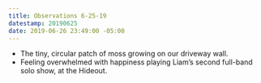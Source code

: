 ```yaml
---
title: Observations 6-25-19
datestamp: 20190625
date: 2019-06-26 23:49:00 -05:00
---
```


- The tiny, circular patch of moss growing on our driveway wall.
- Feeling overwhelmed with happiness playing Liam’s second full-band solo show, at the Hideout.
